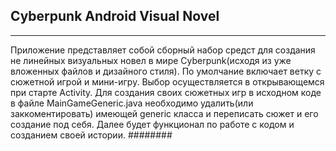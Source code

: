 <h2> Cyberpunk Android Visual Novel </h2>
<hr>
Приложение представляет собой сборный набор средст для создания не линейных визуальных новел в мире Cyberpunk(исходя из уже вложенных файлов и дизайного стиля).
По умолчание включает ветку с сюжетной игрой и мини-игру. Выбор осуществляется в открывающемся при старте Activity. 
Для создания своих сюжетных игр в исходном коде в файле MainGameGeneric.java необходимо удалить(или заккоментировать) имеющей generic класса и переписать сюжет и его создание под себя. 
Далее будет функционал по работе с кодом и созданием своей истории.
########
